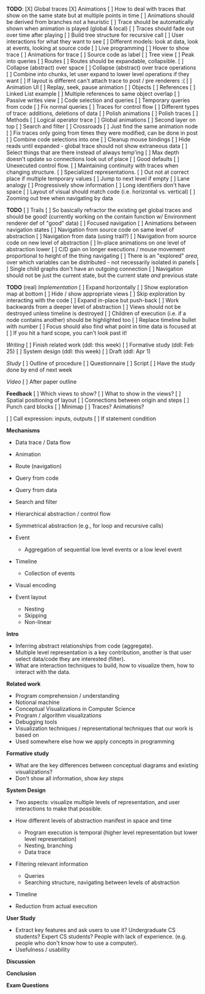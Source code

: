 **TODO**:
[X] Global traces
[X] Animations
[ ] How to deal with traces that show on the same state but at multiple points in time
[ ] Animations should be derived from branches not a heuristic
[ ] Trace should be automatically shown when animation is played (global & local)
[ ] Traces should fade out over time after playing
[ ] Build tree structure for recursive call
[ ] User interactions for what they want to see
[ ] Different models: look at data, look at events, looking at source code
[ ] Live programming
[ ] Hover to show trace
[ ] Animations for trace
[ ] Source code as label
[ ] Tree view
[ ] Peak into queries
[ ] Routes
[ ] Routes should be expandable, collapsible.
[ ] Collapse (abstract) over space
[ ] Collapse (abstract) over trace operations
[ ] Combine into chunks, let user expand to lower level operations if they want
[ ] If layout is different can't attach trace to post / pre renderers :(
[ ] Animation UI
[ ] Replay, seek, pause animation
[ ] Objects
[ ] References
[ ] Linked List example
[ ] Multiple references to same object overlap
[ ] Passive writes view
[ ] Code selection and queries
[ ] Temporary queries from code
[ ] Fix normal queries
[ ] Traces for control flow
[ ] Different types of trace: additions, deletions of data
[ ] Polish animations
[ ] Polish traces
[ ] Methods
[ ] Logical operator trace
[ ] Global animations
[ ] Second layer on top
[ ] Search and filter
[ ] Crossroads
[ ] Just find the same animation node
[ ] Fix traces only going from times they were modified, can be done in post
[ ] Combine code selections into one
[ ] Cleanup mouse bindings
[ ] Hide reads until expanded - global trace should not show extraneous data
[ ] Select things that are there instead of always temp'ing
[ ] Max depth doesn't update so connections look out of place
[ ] Good defaults
[ ] Unexecuted control flow.
[ ] Maintaining continuity with traces when changing structure.
[ ] Specialized representations.
[ ] Out not at correct place if multiple temporary values
[ ] Jump to next level if empty
[ ] Lane analogy
[ ] Progressively show information
[ ] Long identifiers don't have space
[ ] Layout of visual should match code (i.e. horizontal vs. vertical)
[ ] Zooming out tree when navigating by data

**TODO**
[ ] Trails
[ ] So basically refractor the existing get global traces and should be good! (currently working on the contain function w/ Environment renderer def of "good" data)
[ ] Focused navigation
[ ] Animations between navigation states
[ ] Navigation from source code on same level of abstraction
[ ] Navigation from data (using trail?)
[ ] Navigation from source code on new level of abstraction
[ ] In-place animations on one level of abstraction lower
[ ] C/D gain on longer executions / mouse movement proportional to height of the thing navigating
[ ] There is an "explored" _area_, over which variables can be distributed - not necessarily isolated in panels
[ ] Single child graphs don't have an outgoing connection
[ ] Navigation should not be just the current state, but the current state _and_ previous state

**TODO** (real)
_Implementation_
[ ] Expand horizontally
[ ] Show exploration map at bottom
[ ] Hide / show appropriate views
[ ] Skip exploration by interacting with the code
[ ] Expand in-place but push-back
[ ] Work backwards from a deeper level of abstraction
[ ] Views should not be destroyed unless timeline is destroyed
[ ] Children of execution (i.e. if a node contains another) should be highlighted too
[ ] Replace timeline bullet with number
[ ] Focus should also find what point in time data is focused at
[ ] If you hit a hard scope, you can't look past it!

_Writing_
[ ] Finish related work (ddl: this week)
[ ] Formative study (ddl: Feb 25)
[ ] System design (ddl: this week)
[ ] Draft (ddl: Apr 1)

_Study_
[ ] Outline of procedure
[ ] Questionnaire
[ ] Script
[ ] Have the study done by end of next week

_Video_
[ ] After paper outline

**Feedback**
[ ] Which views to show?
[ ] What to show in the views?
[ ] Spatial positioning of layout
[ ] Connections between origin and steps
[ ] Punch card blocks
[ ] Minimap
[ ] Traces? Animations?

[ ] Call expression: inputs, outputs
[ ] If statement condition

**Mechanisms**

-   Data trace / Data flow
-   Animation

-   Route (navigation)

-   Query from code
-   Query from data

-   Search and filter

-   Hierarchical abstraction / control flow
-   Symmetrical abstraction (e.g., for loop and recursive calls)

-   Event

    -   Aggregation of sequential low level events or a low level event

-   Timeline

    -   Collection of events

-   Visual encoding

-   Event layout
    -   Nesting
    -   Skipping
    -   Non-linear

**Intro**

-   Inferring abstract relationships from code (aggregate).
-   Multiple level representation is a key contribution, another is that user select data/code they are interested (filter).
-   What are interaction techniques to build, how to visualize them, how to interact with the data.

**Related work**

-   Program comprehension / understanding
-   Notional machine
-   Conceptual Visualizations in Computer Science
-   Program / algorithm visualizations
-   Debugging tools
-   Visualization techniques / representational techniques that our work is based on
-   Used somewhere else how we apply concepts in programming

**Formative study**

-   What are the key differences between conceptual diagrams and existing visualizations?
-   Don't show all information, show _key steps_

**System Design**

-   Two aspects: visualize multiple levels of representation, and user interactions to make that possible.

-   How different levels of abstraction manifest in space and time

    -   Program execution is temporal (higher level representation but lower level representation)
    -   Nesting, branching
    -   Data trace

-   Filtering relevant information

    -   Queries
    -   Searching structure, navigating between levels of abstraction

-   Timeline

-   Reduction from actual execution

**User Study**

-   Extract key features and ask users to use it? Undergraduate CS students? Expert CS students? People with lack of experience. (e.g. people who don't know how to use a computer).
-   Usefulness / usability

**Discussion**

**Conclusion**

**Exam Questions**
